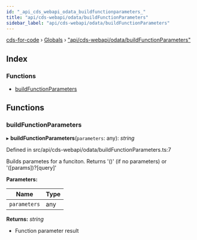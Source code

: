 ```yaml
---
id: "_api_cds_webapi_odata_buildfunctionparameters_"
title: "api/cds-webapi/odata/buildFunctionParameters"
sidebar_label: "api/cds-webapi/odata/buildFunctionParameters"
---
```


[cds-for-code](../index.md) › [Globals](../globals.md) › ["api/cds-webapi/odata/buildFunctionParameters"](_api_cds_webapi_odata_buildfunctionparameters_.md)

## Index

### Functions

* [buildFunctionParameters](_api_cds_webapi_odata_buildfunctionparameters_.md#buildfunctionparameters)

## Functions

###  buildFunctionParameters

▸ **buildFunctionParameters**(`parameters`: any): *string*

Defined in src/api/cds-webapi/odata/buildFunctionParameters.ts:7

Builds parametes for a funciton. Returns '()' (if no parameters) or '([params])?[query]'

**Parameters:**

Name | Type |
------ | ------ |
`parameters` | any |

**Returns:** *string*

- Function parameter result
